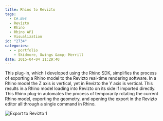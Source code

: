 ```yaml
---
title: Rhino to Revizto
tags:
  - C#.Net
  - Revizto
  - Rhino
  - Rhino API
  - Visualization
id: "2734"
categories:
  - - portfolio
    - Skidmore, Owings &amp; Merrill
date: 2015-04-04 11:29:40
---
```


This plug-in, which I developed using the Rhino SDK, simplifies the process of exporting a Rhino model to the Revizto real-time rendering software. In a Rhino model the Z axis is vertical, yet in Revizto the Y axis is vertical. This results in a Rhino model loading into Revizto on its side if imported directly. This Rhino plug-in automates the process of temporarily rotating the current Rhino model, exporting the geometry, and opening the export in the Revizto editor all through a single command in Rhino.

![Export to Revizto 1](Export-to-Revizto-1.png)
